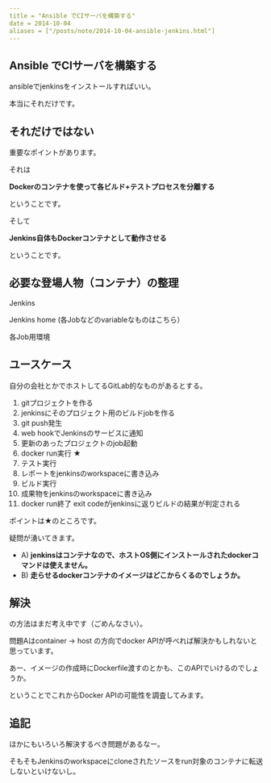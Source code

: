 ```yaml
---
title = "Ansible でCIサーバを構築する"
date = 2014-10-04
aliases = ["/posts/note/2014-10-04-ansible-jenkins.html"]
---
```


## Ansible でCIサーバを構築する

ansibleでjenkinsをインストールすればいい。

本当にそれだけです。

## それだけではない

重要なポイントがあります。

それは

**Dockerのコンテナを使って各ビルド+テストプロセスを分離する**

ということです。

そして

**Jenkins自体もDockerコンテナとして動作させる**

ということです。

## 必要な登場人物（コンテナ）の整理

Jenkins

Jenkins home (各Jobなどのvariableなものはこちら）

各Job用環境

## ユースケース

自分の会社とかでホストしてるGitLab的なものがあるとする。

1. gitプロジェクトを作る
2. jenkinsにそのプロジェクト用のビルドjobを作る
3. git push発生
4. web hookでJenkinsのサービスに通知
5. 更新のあったプロジェクトのjob起動
6. docker run実行 ★
7. テスト実行
8. レポートをjenkinsのworkspaceに書き込み
9. ビルド実行
10. 成果物をjenkinsのworkspaceに書き込み
11. docker run終了 exit codeがjenkinsに返りビルドの結果が判定される

ポイントは★のところです。

疑問が湧いてきます。

- A) **jenkinsはコンテナなので、ホストOS側にインストールされたdockerコマンドは使えません。**
- B) **走らせるdockerコンテナのイメージはどこからくるのでしょうか。**

## 解決

の方法はまだ考え中です（ごめんなさい）。

問題Aはcontainer -> host の方向でdocker APIが呼べれば解決かもしれないと思っています。

あー、イメージの作成時にDockerfile渡すのとかも、このAPIでいけるのでしょうか。

ということでこれからDocker APIの可能性を調査してみます。

## 追記

ほかにもいろいろ解決するべき問題があるなー。

そもそもJenkinsのworkspaceにcloneされたソースをrun対象のコンテナに転送しないといけないし。
